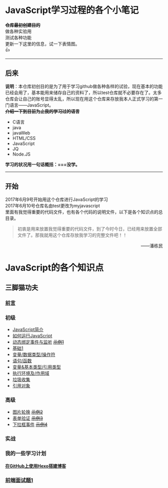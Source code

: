 # JavaScript学习过程的各个小笔记  

**~~仓库最初创建目的~~**  
做各种实验用  
测试各种功能  
更新一下这里的信息，试一下表情图。  
:+1:  

---
## 后来
**说明**：本仓库初创目的是为了用于学习github做各种各样的试验，现在基本的功能已经会用了，基本能用来储存自己的资料了，所以test仓库就不必要存在了。太多仓库会让自己的账号显得太乱，所以现在用这个仓库来存放我本人正式学习的第一门语言——JavaScript。    
~~**介绍一下到目前为止我的学习过的语言**~~  
- C语言  
- java  
- javaWeb  
- HTML/CSS  
- JavaScript  
- JQ  
- Node.JS  

**学习的状况用一句话概括：===没学。** 

--- 

## 开始
2017年6月9号开始用这个仓库进行JavaScript的学习  
2017年6月10号仓库名由test更改为myjavascript  
里面有我觉得重要的代码文件，也有各个代码的说明文件，以下是各个知识点的总目录。  
>初衷是用来放置我觉得重要的代码文件，到了今时今日，已经用来放置全部文件了。那我就用这个仓库存放我学习的完整文件吧！！   

<p align="right">——潘栋民</p>  

# JavaScript的各个知识点

## 三脚猫功夫  

### [前言]
### 初级
- [JavaScript简介]
- [如何运行JavaScript]
- [动态绑定事件与监听] ~~[示例1]~~
- [基础1]  
- [变量/数据类型/操作符]
- [语句/函数]  
- [变量&基本类型/引用类型]  
- [执行环境及/作用域]
- [垃圾收集]
- [引用对象]

### 高级
- [图片轮换] ~~[示例2]~~
- [表单验证] ~~[示例3]~~
- [下拉框事件] ~~[示例4]~~
### 实战  

### 我的一些学习计划  
#### [在GitHub上使用Hexo搭建博客]


### [前端面试题1]


<!-- 中转到其他文档的链接 -->
[动态绑定事件与监听]: onload.md
[前言]: markdown/foreword.md 
[JavaScript简介]: markdown/intro.md
[如何运行JavaScript]: markdown/runjs.md
[基础1]: markdown/basis.md
[变量/数据类型/操作符]: markdown/basis2.md
[语句/函数]: markdown/basis3.md  
[变量&基本类型/引用类型]: markdown/variable.md
[执行环境及/作用域]: markdown/scope.md
[垃圾收集]: markdown/garbage.md
[引用对象]: markdown/quote.md








[图片轮换]: markdown/changepic.md
[表单验证]: markdown/regcheck.md
[下拉框事件]: markdown/select.md






[示例1]: https://allen151.github.io/myJavaScript/onload.html
[示例2]: https://allen151.github.io/myJavaScript/changepic.html
[示例3]: https://allen151.github.io/myJavaScript/html/regcheck.html
[示例4]: https://allen151.github.io/myJavaScript/html/select.html
[在GitHub上使用Hexo搭建博客]: markdown/blog.md

[前端面试题1]: http://www.runoob.com/w3cnote/front-end-developer-questions-and-answers.html
